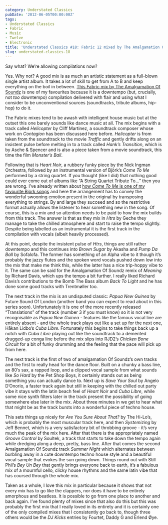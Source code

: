 ```yaml
---
category: Understated Classics
pubDate: '2012-06-05T00:00:00Z'
tags:
- Understated Classics
- Fabric
- Music
- Twelve
- Electronic
title: 'Understated Classics #18: Fabric 12 mixed by The Amalgamation Of Soundz'
slug: understated-classics-18
---
```

Say what? We’re allowing compilations now?

Yes. Why not? A good mix is as much an artistic statement as a full-blown single artist album. It takes a lot of skill to get from A to B and keep everything on the boil in between. [This Fabric mix by The Amalgamation Of Soundz](http://www.fabriclondon.com/store/catalog/product/view/id/30/s/fabric-12/categories/8/) is one of my favourites because it is a downtempo (but, crucially, not _too_ downtempo) compilation delivered with flair and using what I consider to be unconventional sources (soundtracks, tribute albums, hip-hop) to do it.

The Fabric mixes tend to be awash with intelligent house music but at the outset this one barely sounds like dance music at all. The mix begins with a track called _Helicopter_ by Cliff Martinez, a soundtrack composer whose work on _Contagion_ has been discussed here before. _Helicopter_ is from taken from the soundtrack to the movie _Traffic_ and gently drifts along on an insistent pulse before melting in to a track called _Hank’s Transition_, which is by Asche & Spencer and is also a piece taken from a movie soundtrack, this time the film _Monster’s Ball_.

Following that is _Heart Noir_, a rubbery funky piece by the Nick Ingman Orchestra, followed by an instrumental version of Björk’s _Come To Me_ performed by a string quartet. If you thought (like I did) that nothing good could ever come out of albums like “A String Quartet Tribute To…” then you are wrong. I’ve already written about [how _Come To Me_ is one of my favourite Björk songs](uc15) and here the arrangement has to convey the wonderful swooning emotion present in the original by transposing everything to strings. By and large they succeed and so the restrictive format actually allows the listener to hear something new in the song. Of course, this is a mix and so attention needs to be paid to how the mix builds from this track. The answer is that as they mix in _Htrs_ by Geche they manage to take the chilled atmosphere and start to raise the tempo slightly. Despite being labelled as an instrumental it is the first track in the compilation with vocals (albeit heavily processed).

At this point, despite the insistent pulse of _Htrs_, things are still rather downtempo and this continues into _Brown Sugar_ by Akasha and _Pump Da Ball_ by Sofalofa. The former has something of an Alpha vibe to it though it’s probably the jazzy flutes and the spoken word vocals pushed down low into the mix that make me think this, while the latter has a nice trip-hoppy vibe to it. The same can be said for the Amalgamation Of Soundz remix of _Meaning_ by Richard Davis, which ups the tempo a bit further. I really liked Richard Davis’s contributions to the Bomb The Bass album _Back To Light_ and he has done some good tracks with Trentmøller too.

The next track in the mix is an undisputed classic: _Papua New Guinea_ by Future Sound Of London (another band you can expect to read about in this series soon). Unfortunately it is one of the more recently released “Translations” of the track (number 3 if you must know) so it is not very recognisable as _Papua New Guinea_ - features like the famous vocal line are entirely absent - and the whole track plays out like a set up for the next one, Håkan Lidbo’s _Cuba Libre_. Fortunately this begins to take things back up a notch with _Cuba Libre_ playing out like the soundtrack to a demented drugged-up conga line before the mix slips into RJD2’s _Chicken Bone Circuit_ for a bit of funky drumming and the feeling that the pace will pick up from here.

The next track is the first of two of amalgamation Of Soundz’s own tracks and the first to really head for the dance floor. Built on a chunky a bass line, an 80’s sax, a rapped loop, and a clipped vocal sample from what sounds like _So Hard_ by the Pet Shop Boys, it certainly stands out as being something you can actually dance to. Next up is _Save Your Soul_ by Angelo D’Onorio, a faster track again but still in keeping with the chilled out party vibe it stays with the latin beach feel of _Heart Noir_ and _Cuba Libre_, while some nice synth filters later in the track present the possibility of going somewhere else later in the mix. About three minutes in we get to hear what that might be as the track bursts into a wonderful piece of techno house.

This sets things up nicely for _Are You Sure About That?_ by The Hi-Lo’s, which is probably the most muscular track here, and then _Systemizing_ by Jeff Bennet, which is a very satisfactory bit of throbbing groove - it’s very much the peak of the mix here. After that there is the appropriately named _Groove Control_ by Soultek, a track that starts to take down the tempo again while dredging along a deep, pretty, bass line. After that comes the second Amalgamation Of Soundz track _Summer Night_ which alternates between burbling away in a cute downtempo techno house style and a beautiful vocal sample that evokes the sun going down. Things round out with Still Phil’s _Bey Un Bey_ that gently brings everyone back to earth, it’s a fabulous mix of a mournful cello, clicky house rhythms and the same latin vibe that has coursed through the whole mix.

Taken as a whole, I love this mix in particular because it shows that not every mix has to go like the clappers, nor does it  have to be entirely amorphous and beatless. It is possible to go from one place to another and back again. I’ve found plenty of mixes since that also do this but this was probably the first mix that I really loved in its entirety and it is certainly one of the only compiled mixes that I consistently go back to, though three others would be the _DJ Kicks_ entries by Fourtet, Daddy G and Erlend Øye.